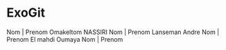 # ExoGit
Nom | Prenom
Omakeltom NASSIRI
Nom | Prenom
Lanseman Andre
Nom | Prenom
El mahdi Oumaya
Nom | Prenom
